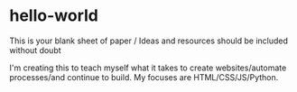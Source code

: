# hello-world
This is your blank sheet of paper / Ideas and resources should be included without doubt 

I'm creating this to teach myself what it takes to create websites/automate processes/and continue to build. My focuses are HTML/CSS/JS/Python. 
